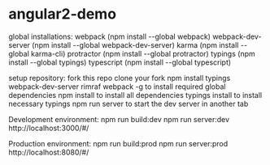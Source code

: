 # angular2-demo

global installations:
webpack (npm install --global webpack)
webpack-dev-server (npm install --global webpack-dev-server)
karma (npm install --global karma-cli)
protractor (npm install --global protractor)
typings (npm install --global typings)
typescript (npm install --global typescript)


setup repository:
fork this repo
clone your fork
npm install typings webpack-dev-server rimraf webpack -g to install required global dependencies
npm install to install all dependencies
typings install to install necessary typings
npm run server to start the dev server in another tab


Development environment:
npm run build:dev
npm run server:dev
http://localhost:3000/#/

Production environment:
npm run build:prod
npm run server:prod
http://localhost:8080/#/
